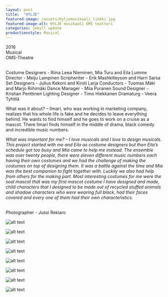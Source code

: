 ```yaml
---
layout: post
title:  "HYLJE"
featured-image: /assets/hyljemusikaali_linkki.jpg
featured-image-alt: HYLJE musikaali OMS teatteri
categories: jekyll update
productionstyle: Musical
---
```

  2016  
  Musical  
  OMS-Theatre  
  <br/>
<p></p>
  Costume Designers - Riina Leea Nieminen, Mia Turu and Eila Lumme  
  Director - Meiju Lampinen  
  Scriptwriter - Erik Mashkilleyson and Harri Sarsa  
  Set Designers - Julius Kekoni and Kirsti Larja  
  Conductors - Tuomas Mäki and Marjo Riihimäki  
  Dance Manager - Miia Puranen  
  Sound Designer - Kristian Penttinen  
  Lighting Designer - Timo Hiekkanen  
  Dramaturg - Veera Tyhtilä 
  <br/>
<p></p>  
<div class="post-text-alone">  
  What was it about? – Ilmari, who was working in marketing company, realizes that his whole life is fake and he decides to leave everything behind. He wants to find himself and he goes to work on a cruise as a mascot. There Ilmari finds himself in the middle of drama, black comedy and incredible music numbers.
<p></p> 
  <em>What was important for me? – I love musicals and I love to design musicals. This project started with me and Eila as costume designers but then Eila’s schedule got too busy and Mia came to help me instead. The ensemble was over twenty people, there were eleven different music numbers each having their own costumes and we had the challenge of making the costumes on top of designing them. It was a battle against the time and Mia was the best companion to fight together with. Luckily we also had help from others for the making part. Most interesting costumes for me were the seal mascot that was my first mascot costume I have designed and made, child characters that I designed to be made out of recycled stuffed animals and shadow characters who were wearing full black, had their faces covered and every one of them had their own characteristics.</em>  
<p></p> 
</div>
 

  <br/>
  Photographer - Jussi Rekiaro  

![alt text](/assets/projects/hylje1.jpg)

![alt text](/assets/projects/hylje2.jpg)

![alt text](/assets/projects/hylje3.jpg)

![alt text](/assets/projects/hylje4.jpg)

![alt text](/assets/projects/hylje5.jpg)

![alt text](/assets/projects/hylje6.jpg)

![alt text](/assets/projects/hylje7.jpg)

![alt text](/assets/projects/hylje8.jpg)